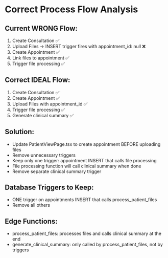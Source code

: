 # Correct Process Flow Analysis

## Current WRONG Flow:
1. Create Consultation ✅
2. Upload Files → INSERT trigger fires with appointment_id: null ❌
3. Create Appointment ✅
4. Link files to appointment ✅
5. Trigger file processing ✅

## Correct IDEAL Flow:
1. Create Consultation ✅
2. Create Appointment ✅  
3. Upload Files with appointment_id ✅
4. Trigger file processing ✅
5. Generate clinical summary ✅

## Solution:
- Update PatientViewPage.tsx to create appointment BEFORE uploading files
- Remove unnecessary triggers  
- Keep only one trigger: appointment INSERT that calls file processing
- File processing function will call clinical summary when done
- Remove separate clinical summary trigger

## Database Triggers to Keep:
- ONE trigger on appointments INSERT that calls process_patient_files
- Remove all others

## Edge Functions:
- process_patient_files: processes files and calls clinical summary at the end
- generate_clinical_summary: only called by process_patient_files, not by triggers
